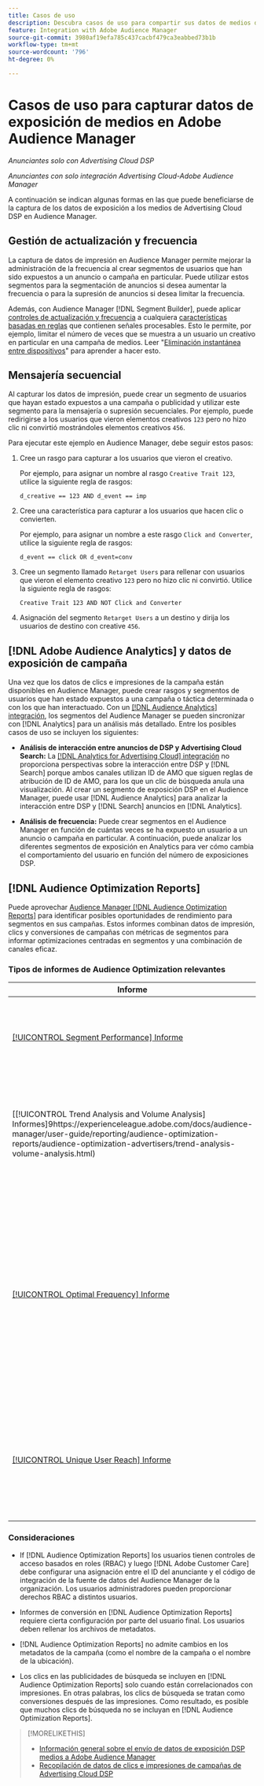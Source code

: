 ```yaml
---
title: Casos de uso
description: Descubra casos de uso para compartir sus datos de medios de Advertising Cloud DSP con Audience Manager
feature: Integration with Adobe Audience Manager
source-git-commit: 3980af19efa785c437cacbf479ca3eabbed73b1b
workflow-type: tm+mt
source-wordcount: '796'
ht-degree: 0%

---
```


# Casos de uso para capturar datos de exposición de medios en Adobe Audience Manager

*Anunciantes solo con Advertising Cloud DSP*

*Anunciantes con solo integración Advertising Cloud-Adobe Audience Manager*

A continuación se indican algunas formas en las que puede beneficiarse de la captura de los datos de exposición a los medios de Advertising Cloud DSP <!-- ad impression data? --> en Audience Manager.

## Gestión de actualización y frecuencia

La captura de datos de impresión en Audience Manager permite mejorar la administración de la frecuencia al crear segmentos de usuarios que han sido expuestos a un anuncio o campaña en particular. Puede utilizar estos segmentos para la segmentación de anuncios si desea aumentar la frecuencia o para la supresión de anuncios si desea limitar la frecuencia.

Además, con Audience Manager [!DNL Segment Builder], puede aplicar [controles de actualización y frecuencia](https://experienceleague.adobe.com/docs/audience-manager/user-guide/features/segments/recency-and-frequency.html) a cualquiera [características basadas en reglas](https://experienceleague.adobe.com/docs/audience-manager/user-guide/features/traits/trait-builder/create-onboarded-rule-based-traits.html) que contienen señales procesables. Esto le permite, por ejemplo, limitar el número de veces que se muestra a un usuario un creativo en particular en una campaña de medios. Leer &quot;[Eliminación instantánea entre dispositivos](https://experienceleague.adobe.com/docs/audience-manager/user-guide/features/profile-merge-rules/instant-cross-device-suppression.html)&quot; para aprender a hacer esto.<!-- The AM pulled this paragraph verbatim from AEM doc; I change only a word or two. -->

## Mensajería secuencial

Al capturar los datos de impresión, puede crear un segmento de usuarios que hayan estado expuestos a una campaña o publicidad y utilizar este segmento para la mensajería o supresión secuenciales. Por ejemplo, puede redirigirse a los usuarios que vieron elementos creativos `123` pero no hizo clic ni convirtió mostrándoles elementos creativos `456`.

Para ejecutar este ejemplo en Audience Manager, debe seguir estos pasos:<!-- The AM pulled this example/procedure verbatim from AEM doc; I changed only a word or two. -->

1. Cree un rasgo para capturar a los usuarios que vieron el creativo.

   Por ejemplo, para asignar un nombre al rasgo `Creative Trait 123`, utilice la siguiente regla de rasgos:

   `d_creative == 123 AND d_event == imp`

1. Cree una característica para capturar a los usuarios que hacen clic o convierten.

   Por ejemplo, para asignar un nombre a este rasgo `Click and Converter`, utilice la siguiente regla de rasgos:

   `d_event == click OR d_event=conv`

1. Cree un segmento llamado `Retarget Users` para rellenar con usuarios que vieron el elemento creativo `123` pero no hizo clic ni convirtió. Utilice la siguiente regla de rasgos:

   `Creative Trait 123 AND NOT Click and Converter`

1. Asignación del segmento `Retarget Users` a un destino y dirija los usuarios de destino con creative `456`.

## [!DNL Adobe Audience Analytics] y datos de exposición de campaña

Una vez que los datos de clics e impresiones de la campaña están disponibles en Audience Manager, puede crear rasgos y segmentos de usuarios que han estado expuestos a una campaña o táctica determinada o con los que han interactuado. Con un [[!DNL Audience Analytics] integración](https://experienceleague.adobe.com/docs/analytics/integration/audience-analytics/mc-audiences-aam.html), los segmentos del Audience Manager se pueden sincronizar con [!DNL Analytics] para un análisis más detallado. Entre los posibles casos de uso se incluyen los siguientes:

* **Análisis de interacción entre anuncios de DSP y Advertising Cloud Search:** La [[!DNL Analytics for Advertising Cloud] integración](/help/integrations/analytics/overview.md) no proporciona perspectivas sobre la interacción entre DSP y [!DNL Search] porque ambos canales utilizan ID de AMO que siguen reglas de atribución de ID de AMO, para los que un clic de búsqueda anula una visualización. Al crear un segmento de exposición DSP en el Audience Manager, puede usar [!DNL Audience Analytics] para analizar la interacción entre DSP y [!DNL Search] anuncios en [!DNL Analytics].

* **Análisis de frecuencia:** Puede crear segmentos en el Audience Manager en función de cuántas veces se ha expuesto un usuario a un anuncio o campaña en particular. A continuación, puede analizar los diferentes segmentos de exposición en Analytics para ver cómo cambia el comportamiento del usuario en función del número de exposiciones DSP.

## [!DNL Audience Optimization Reports]

Puede aprovechar [Audience Manager [!DNL Audience Optimization Reports]](https://experienceleague.adobe.com/docs/audience-manager/user-guide/reporting/audience-optimization-reports/audience-optimization-reports.html) para identificar posibles oportunidades de rendimiento para segmentos en sus campañas. Estos informes combinan datos de impresión, clics y conversiones de campañas con métricas de segmentos para informar optimizaciones centradas en segmentos y una combinación de canales eficaz.

### Tipos de informes de Audience Optimization relevantes

| Informe | Descripción |
| ------ | ----------- |
| [[!UICONTROL Segment Performance] Informe](https://experienceleague.adobe.com/docs/audience-manager/user-guide/reporting/audience-optimization-reports/audience-optimization-advertisers/segment-performance.html) | Compara los segmentos asignados y no asignados por impresiones y tasas de conversión. |
| [[!UICONTROL Trend Analysis and Volume Analysis] Informes]9https://experienceleague.adobe.com/docs/audience-manager/user-guide/reporting/audience-optimization-reports/audience-optimization-advertisers/trend-analysis-volume-analysis.html) | Devolver datos sobre impresiones, tasas de pulsaciones y conversiones para una amplia gama de dimensiones publicitarias. |
| [[!UICONTROL Optimal Frequency] Informe](https://experienceleague.adobe.com/docs/audience-manager/user-guide/reporting/audience-optimization-reports/audience-optimization-advertisers/optimal-frequency.html) | Ayuda a descubrir el equilibrio óptimo entre el número de impresiones y conversiones servidas. Permite ajustar el número de impresiones que se mostrarán antes de comenzar a ver una disminución de los retornos. |
| [[!UICONTROL Unique User Reach] Informe](https://experienceleague.adobe.com/docs/audience-manager/user-guide/reporting/audience-optimization-reports/audience-optimization-advertisers/unique-user-reach.html) | Un gráfico de burbujas con un tamaño de cada burbuja en proporción directa al número de usuarios únicos para la dimensión seleccionada. |

### Consideraciones

* If [!DNL Audience Optimization Reports] los usuarios tienen controles de acceso basados en roles (RBAC) y luego [!DNL Adobe Customer Care] debe configurar una asignación entre el ID del anunciante y el código de integración de la fuente de datos del Audience Manager de la organización. Los usuarios administradores pueden proporcionar derechos RBAC a distintos usuarios.

* Informes de conversión en [!DNL Audience Optimization Reports] requiere cierta configuración por parte del usuario final. Los usuarios deben rellenar los archivos de metadatos.

* [!DNL Audience Optimization Reports] no admite cambios en los metadatos de la campaña (como el nombre de la campaña o el nombre de la ubicación).

* Los clics en las publicidades de búsqueda se incluyen en [!DNL Audience Optimization Reports] solo cuando están correlacionados con impresiones. En otras palabras, los clics de búsqueda se tratan como conversiones después de las impresiones. Como resultado, es posible que muchos clics de búsqueda no se incluyan en [!DNL Audience Optimization Reports].

>[!MORELIKETHIS]
>
>* [Información general sobre el envío de datos de exposición DSP medios a Adobe Audience Manager](overview.md)
>* [Recopilación de datos de clics e impresiones de campañas de Advertising Cloud DSP](collect.md)

